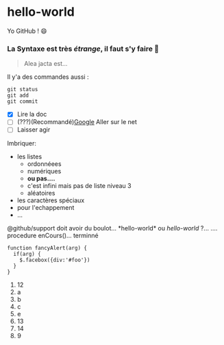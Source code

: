 # hello-world
Yo GitHub ! :smile:

### La **Syntaxe est très _étrange_**, il faut s'y faire :school:

> Alea jacta est...

Il y'a des commandes aussi :
```
git status
git add
git commit
```
- [x] Lire la doc
- [ ] (???)\(Recommandé)[Google](http://google.com) Aller sur le net
- [ ] Laisser agir

Imbriquer:
- les listes
  - ordonnéees
   - numériques
   - __ou pas....__
    - c'est infini mais pas de liste niveau 3
  - aléatoires
- les caractères spéciaux
 - pour l'echappement
- ...

@github/support doit avoir du boulot...
\*hello-world\* ou *hello\-world* ?...
 .... procedure enCours()... 
terminné

    function fancyAlert(arg) {
      if(arg) {
        $.facebox({div:'#foo'})
      }
    }
    
    
1. 12
  1. a
  1. b
  1. c
  1. e 
1. 13
1. 14
1. 9
